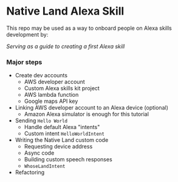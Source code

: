 # Native Land Alexa Skill

This repo may be used as a way to onboard people on Alexa skills development by:

_Serving as a guide to creating a first Alexa skill_
 
### Major steps
  - Create dev accounts
    - AWS developer account
    - Custom Alexa skills kit project
    - AWS lambda function
    - Google maps API key
- Linking AWS developer account to an Alexa device (optional)
  - Amazon Alexa simulator is enough for this tutorial
- Sending `Hello World`
  - Handle default Alexa "intents"
  - Custom intent `HelloWorldIntent`
- Writing the Native Land custom code
  - Requesting device address
  - Async code
  - Building custom speech responses
  - `WhoseLandIntent`
- Refactoring
